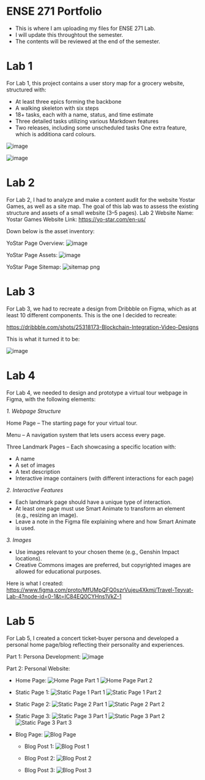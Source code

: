 # ENSE 271 Portfolio
- This is where I am uploading my files for ENSE 271 Lab.
- I will update this throughtout the semester.
- The contents will be reviewed at the end of the semester.


# Lab 1

For Lab 1, this project contains a user story map for a grocery website, structured with:
- At least three epics forming the backbone
- A walking skeleton with six steps
- 18+ tasks, each with a name, status, and time estimate
- Three detailed tasks utilizing various Markdown features
- Two releases, including some unscheduled tasks
One extra feature, which is additiona card colours.

![image](https://github.com/user-attachments/assets/39de5f9e-4f0e-4561-a2ba-b1465a57f3b3)

![image](https://github.com/user-attachments/assets/f38df4a1-86c5-47ba-a8ec-1680eb84074a)

# Lab 2

For Lab 2, I had to analyze and make a content audit for the website Yostar Games, as well as a site map. The goal of this lab was to assess the existing structure and assets of a small website (3–5 pages). 
Lab 2 Website Name: Yostar Games 
Website Link: https://yo-star.com/en-us/

Down below is the asset inventory:

YoStar Page Overview:
![image](https://github.com/user-attachments/assets/657f14cb-3fae-47e4-90b3-668b58abb4d0)

YoStar Page Assets:
![image](https://github.com/user-attachments/assets/573df657-8764-468d-bb31-c8bfd03107c0)

YoStar Page Sitemap:
![sitemap png](https://github.com/user-attachments/assets/d1ac9516-9cc7-488b-976e-75de1c85127f)

# Lab 3

For Lab 3, we had to recreate a design from Dribbble on Figma, which as at least 10 different components. This is the one I decided to recreate:

https://dribbble.com/shots/25318173-Blockchain-Integration-Video-Designs

This is what it turned it to be:

![image](https://github.com/user-attachments/assets/3d6677fa-8380-49e0-8372-3b67a26b323d)

# Lab 4

For Lab 4, we needed to design and prototype a virtual tour webpage in Figma, with the following elements:

*1. Webpage Structure*

Home Page – The starting page for your virtual tour.

Menu – A navigation system that lets users access every page.

Three Landmark Pages – Each showcasing a specific location with:
* A name
* A set of images
* A text description
* Interactive image containers (with different interactions for each page)

*2. Interactive Features*
* Each landmark page should have a unique type of interaction.
* At least one page must use Smart Animate to transform an element (e.g., resizing an image).
* Leave a note in the Figma file explaining where and how Smart Animate is used.

*3. Images*
* Use images relevant to your chosen theme (e.g., Genshin Impact locations).
* Creative Commons images are preferred, but copyrighted images are allowed for educational purposes.

Here is what I created:
https://www.figma.com/proto/MfUMpQFQ0szrVujeu4Xkmj/Travel-Teyvat-Lab-4?node-id=0-1&t=IC84EQ0CYHns1VkZ-1

# Lab 5
For Lab 5, I created a concert ticket-buyer persona and developed a personal home page/blog reflecting their personality and experiences.

Part 1: Persona Development:
![image](https://github.com/user-attachments/assets/a14b5b77-38a4-472f-9a73-3697e7cf91eb)

Part 2: Personal Website:
- Home Page:
![Home Page Part 1](https://github.com/user-attachments/assets/5a9115cf-5c32-48f7-a995-5ec1c5351e3b)
![Home Page Part 2](https://github.com/user-attachments/assets/871319a5-e471-4bf7-8b3a-afded28f714f)

- Static Page 1:
![Static Page 1 Part 1](https://github.com/user-attachments/assets/ec0f6f9f-f44e-47d7-92fa-e1855982a6e8)
![Static Page 1 Part 2](https://github.com/user-attachments/assets/97cccd52-75db-400f-976d-fa0a35c19525)

- Static Page 2:
![Static Page 2 Part 1](https://github.com/user-attachments/assets/13bb2bcd-2bf4-4776-a918-ff7336eeff4e)
![Static Page 2 Part 2](https://github.com/user-attachments/assets/620cd030-1fcd-48dd-a019-833656f8a9c2)

- Static Page 3:
![Static Page 3 Part 1](https://github.com/user-attachments/assets/bde478b3-b455-47da-abb8-f658d877b6bf)
![Static Page 3 Part 2](https://github.com/user-attachments/assets/2a9f23f7-0bda-441e-8f4c-c4a4113cb0ef)
![Static Page 3 Part 3](https://github.com/user-attachments/assets/caae5e23-4de5-41a3-a49a-08394d263854)

- Blog Page:
![Blog Page](https://github.com/user-attachments/assets/143b55fd-efb1-4c5c-ad6e-065f21d214f7)

  - Blog Post 1:
![Blog Post 1](https://github.com/user-attachments/assets/f8befda3-84ed-4763-85b9-76e6659bc155)

  - Blog Post 2:
![Blog Post 2](https://github.com/user-attachments/assets/004eedf9-7e05-4a45-ade0-7fd50d8f48e9)

  - Blog Post 3:
![Blog Post 3](https://github.com/user-attachments/assets/39c210d3-449d-4e00-90ae-3bd549757f32)







  









